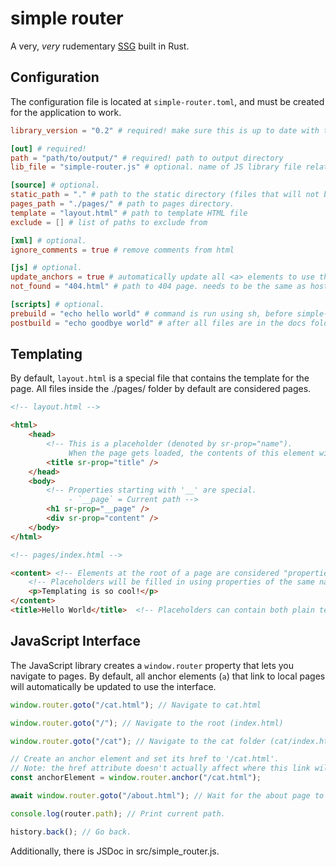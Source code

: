 # simple router

A very, _very_ rudementary [SSG](https://www.cloudflare.com/learning/performance/static-site-generator) built in Rust.

## Configuration

The configuration file is located at `simple-router.toml`, and must be created for the application to work.

```toml
library_version = "0.2" # required! make sure this is up to date with the *major* version of the crate.

[out] # required!
path = "path/to/output/" # required! path to output directory
lib_file = "simple-router.js" # optional. name of JS library file relative to output directory

[source] # optional.
static_path = "." # path to the static directory (files that will not be modified by simple router)
pages_path = "./pages/" # path to pages directory.
template = "layout.html" # path to template HTML file
exclude = [] # list of paths to exclude from 

[xml] # optional.
ignore_comments = true # remove comments from html

[js] # optional.
update_anchors = true # automatically update all <a> elements to use the router.
not_found = "404.html" # path to 404 page. needs to be the same as hosting provider's!

[scripts] # optional.
prebuild = "echo hello world" # command is run using sh, before simple-router does anything.
postbuild = "echo goodbye world" # after all files are in the docs folder.
```

## Templating

By default, `layout.html` is a special file that contains the template for the page. All files inside the ./pages/ folder by default are considered pages.

```html
<!-- layout.html -->

<html>
    <head>
        <!-- This is a placeholder (denoted by sr-prop="name").
             When the page gets loaded, the contents of this element will be replaced. -->
        <title sr-prop="title" /> 
    </head>
    <body>
        <!-- Properties starting with '__' are special. 
             - `__page` = Current path -->
        <h1 sr-prop="__page" /> 
        <div sr-prop="content" />
    </body>
</html>

<!-- pages/index.html -->

<content> <!-- Elements at the root of a page are considered "properties" -->
    <!-- Placeholders will be filled in using properties of the same name. -->
    <p>Templating is so cool!</p> 
</content>
<title>Hello World</title>  <!-- Placeholders can contain both plain text and html. -->

```

## JavaScript Interface

The JavaScript library creates a `window.router` property that lets you navigate to pages. By default, all anchor elements (`a`) that link to local pages will automatically be updated to use the interface.

```javascript
window.router.goto("/cat.html"); // Navigate to cat.html

window.router.goto("/"); // Navigate to the root (index.html)

window.router.goto("/cat"); // Navigate to the cat folder (cat/index.html)

// Create an anchor element and set its href to '/cat.html'.
// Note: the href attribute doesn't actually affect where this link will go.
const anchorElement = window.router.anchor("/cat.html");

await window.router.goto("/about.html"); // Wait for the about page to load, then continue.

console.log(router.path); // Print current path.

history.back(); // Go back.
```

Additionally, there is JSDoc in src/simple_router.js.
